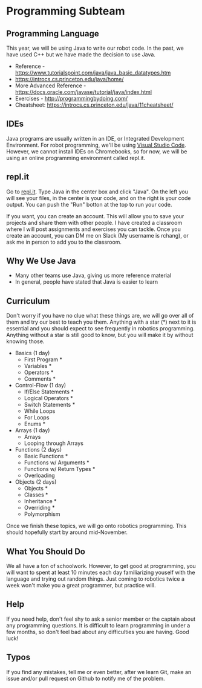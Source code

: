 # Programming Subteam

## Programming Language
This year, we will be using Java to write our robot code. In the past, we have used C++ but we have made the decision to use Java.

* Reference - https://www.tutorialspoint.com/java/java_basic_datatypes.htm
* https://introcs.cs.princeton.edu/java/home/
* More Advanced Reference - https://docs.oracle.com/javase/tutorial/java/index.html
* Exercises - http://programmingbydoing.com/
* Cheatsheet: https://introcs.cs.princeton.edu/java/11cheatsheet/

## IDEs
Java programs are usually written in an IDE, or Integrated Development Environment. For robot programming, we'll be using [Visual Studio Code](https://code.visualstudio.com/). However, we cannot install IDEs on Chromebooks, so for now, we will be using an online programming environment called repl.it.

## repl.it

Go to [repl.it](https://repl.it/). Type Java in the center box and click "Java". On the left you will see your files, in the center is your code, and on the right is your code output. You can push the "Run" botton at the top to run your code. 

If you want, you can create an account. This will allow you to save your projects and share them with other people. I have created a classroom where I will post assignments and exercises you can tackle. Once you create an account, you can DM me on Slack (My username is rchang), or ask me in person to add you to the classroom.

## Why We Use Java

* Many other teams use Java, giving us more reference material
* In general, people have stated that Java is easier to learn

## Curriculum

Don't worry if you have no clue what these things are, we will go over all of them and try our best to teach you them. Anything with a star (*) next to it is essential and you should expect to see frequently in robotics programming. Anything without a star is still good to know, but you will make it by without knowing those.

* Basics (1 day)
  * First Program *
  * Variables *
  * Operators *
  * Comments *
* Control-Flow (1 day)
  * If/Else Statements *
  * Logical Operators *
  * Switch Statements *
  * While Loops
  * For Loops
  * Enums *
* Arrays (1 day)
  * Arrays
  * Looping through Arrays
* Functions (2 days)
  * Basic Functions *
  * Functions w/ Arguments *
  * Functions w/ Return Types *
  * Overloading
* Objects (2 days)
  * Objects *
  * Classes *
  * Inheritance *
  * Overriding *
  * Polymorphism

Once we finish these topics, we will go onto robotics programming. This should hopefully start by around mid-November.

## What You Should Do

We all have a ton of schoolwork. However, to get good at programming, you will want to spent at least 10 minutes each day familiarizing youself with the language and trying out random things. Just coming to robotics twice a week won't make you a great programmer, but practice will.

## Help

If you need help, don't feel shy to ask a senior member or the captain about any programming questions. It is difficult to learn programming in under a few months, so don't feel bad about any difficulties you are having. Good luck!

## Typos

If you find any mistakes, tell me or even better, after we learn Git, make an issue and/or pull request on Github to notify me of the problem. 
